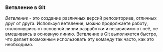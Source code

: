 ### Ветвление в Git

_Ветвление_ - это создание различных версий репозиториев, отличных друг от друга. Используя ветвление, можно продолжаете работу,  отклонившись от основной линии разработки и независимо от неё, не вмешиваясь в основную линию. Ветвление в Git выполняется быстро, что делает возможным использовать эту команду так часто, как это необходимо.